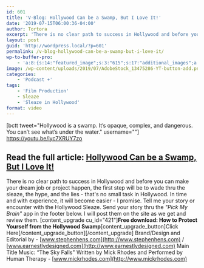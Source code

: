 ```yaml
---
id: 601
title: 'V-Blog: Hollywood Can be a Swamp, But I Love It!'
date: '2019-07-15T06:00:36-04:00'
author: Tortora
excerpt: 'There is no clear path to success in Hollywood and before you can make your dream job or project happen, the first step will be to wade thru the sleaze, the hype, and the lies - that''s no small task in Hollywood.  In time and with experience, it will become easier - I promise.'
layout: post
guid: 'http://wordpress.local/?p=601'
permalink: /v-blog-hollywood-can-be-a-swamp-but-i-love-it/
wp-to-buffer-pro:
    - 'a:8:{s:14:"featured_image";s:3:"615";s:17:"additional_images";a:3:{i:0;s:0:"";i:1;s:0:"";i:2;s:0:"";}s:8:"override";s:1:"1";s:7:"default";a:4:{s:7:"publish";a:1:{s:6:"status";a:1:{i:0;a:16:{s:5:"image";s:1:"0";s:11:"sub_profile";i:0;s:7:"message";s:13:"{title} {url}";s:8:"schedule";s:12:"queue_bottom";s:4:"days";s:1:"0";s:5:"hours";s:1:"0";s:7:"minutes";s:1:"0";s:26:"schedule_custom_field_name";s:1:"0";s:30:"schedule_custom_field_relation";s:5:"after";s:21:"schedule_tec_relation";s:5:"after";s:17:"schedule_specific";s:0:"";s:10:"start_date";a:2:{s:3:"day";s:0:"";s:5:"month";s:0:"";}s:8:"end_date";a:2:{s:3:"day";s:0:"";s:5:"month";s:0:"";}s:10:"conditions";a:2:{s:8:"category";s:0:"";s:8:"post_tag";s:0:"";}s:5:"terms";a:2:{s:8:"category";a:1:{i:0;s:0:"";}s:8:"post_tag";a:1:{i:0;s:0:"";}}s:13:"custom_fields";a:0:{}}}}s:6:"update";a:1:{s:6:"status";a:1:{i:0;a:16:{s:5:"image";s:1:"0";s:11:"sub_profile";i:0;s:7:"message";s:13:"{title} {url}";s:8:"schedule";s:12:"queue_bottom";s:4:"days";s:1:"0";s:5:"hours";s:1:"0";s:7:"minutes";s:1:"0";s:26:"schedule_custom_field_name";s:1:"0";s:30:"schedule_custom_field_relation";s:5:"after";s:21:"schedule_tec_relation";s:5:"after";s:17:"schedule_specific";s:0:"";s:10:"start_date";a:2:{s:3:"day";s:0:"";s:5:"month";s:0:"";}s:8:"end_date";a:2:{s:3:"day";s:0:"";s:5:"month";s:0:"";}s:10:"conditions";a:2:{s:8:"category";s:0:"";s:8:"post_tag";s:0:"";}s:5:"terms";a:2:{s:8:"category";a:1:{i:0;s:0:"";}s:8:"post_tag";a:1:{i:0;s:0:"";}}s:13:"custom_fields";a:0:{}}}}s:6:"repost";a:1:{s:6:"status";a:1:{i:0;a:16:{s:5:"image";s:1:"0";s:11:"sub_profile";i:0;s:7:"message";s:23:"New Post: {title} {url}";s:8:"schedule";s:12:"queue_bottom";s:4:"days";s:1:"0";s:5:"hours";s:1:"0";s:7:"minutes";s:1:"0";s:26:"schedule_custom_field_name";s:0:"";s:30:"schedule_custom_field_relation";s:5:"after";s:21:"schedule_tec_relation";s:5:"after";s:17:"schedule_specific";s:0:"";s:10:"start_date";a:2:{s:3:"day";s:0:"";s:5:"month";s:0:"";}s:8:"end_date";a:2:{s:3:"day";s:0:"";s:5:"month";s:0:"";}s:10:"conditions";a:2:{s:8:"category";s:0:"";s:8:"post_tag";s:0:"";}s:5:"terms";a:2:{s:8:"category";a:1:{i:0;s:0:"";}s:8:"post_tag";a:1:{i:0;s:0:"";}}s:13:"custom_fields";a:0:{}}}}s:12:"bulk_publish";a:1:{s:6:"status";a:1:{i:0;a:16:{s:5:"image";s:1:"0";s:11:"sub_profile";i:0;s:7:"message";s:23:"New Post: {title} {url}";s:8:"schedule";s:12:"queue_bottom";s:4:"days";s:1:"0";s:5:"hours";s:1:"0";s:7:"minutes";s:1:"0";s:26:"schedule_custom_field_name";s:0:"";s:30:"schedule_custom_field_relation";s:5:"after";s:21:"schedule_tec_relation";s:5:"after";s:17:"schedule_specific";s:0:"";s:10:"start_date";a:2:{s:3:"day";s:0:"";s:5:"month";s:0:"";}s:8:"end_date";a:2:{s:3:"day";s:0:"";s:5:"month";s:0:"";}s:10:"conditions";a:2:{s:8:"category";s:0:"";s:8:"post_tag";s:0:"";}s:5:"terms";a:2:{s:8:"category";a:1:{i:0;s:0:"";}s:8:"post_tag";a:1:{i:0;s:0:"";}}s:13:"custom_fields";a:0:{}}}}}s:24:"5d08134d34bfbc527b2c4acd";a:6:{s:7:"enabled";s:1:"1";s:8:"override";s:1:"1";s:7:"publish";a:2:{s:7:"enabled";s:1:"1";s:6:"status";a:1:{i:0;a:16:{s:5:"image";s:1:"2";s:11:"sub_profile";i:0;s:7:"message";s:13:"{title} {url}";s:8:"schedule";s:3:"now";s:4:"days";s:1:"0";s:5:"hours";s:1:"0";s:7:"minutes";s:1:"0";s:26:"schedule_custom_field_name";s:0:"";s:30:"schedule_custom_field_relation";s:5:"after";s:21:"schedule_tec_relation";s:5:"after";s:17:"schedule_specific";s:0:"";s:10:"start_date";a:2:{s:3:"day";s:0:"";s:5:"month";s:0:"";}s:8:"end_date";a:2:{s:3:"day";s:0:"";s:5:"month";s:0:"";}s:10:"conditions";a:2:{s:8:"category";s:0:"";s:8:"post_tag";s:0:"";}s:5:"terms";a:2:{s:8:"category";a:1:{i:0;s:0:"";}s:8:"post_tag";a:1:{i:0;s:0:"";}}s:13:"custom_fields";a:0:{}}}}s:6:"update";a:1:{s:6:"status";a:1:{i:0;a:16:{s:5:"image";s:1:"0";s:11:"sub_profile";i:0;s:7:"message";s:23:"New Post: {title} {url}";s:8:"schedule";s:12:"queue_bottom";s:4:"days";s:1:"0";s:5:"hours";s:1:"0";s:7:"minutes";s:1:"0";s:26:"schedule_custom_field_name";s:0:"";s:30:"schedule_custom_field_relation";s:5:"after";s:21:"schedule_tec_relation";s:5:"after";s:17:"schedule_specific";s:0:"";s:10:"start_date";a:2:{s:3:"day";s:0:"";s:5:"month";s:0:"";}s:8:"end_date";a:2:{s:3:"day";s:0:"";s:5:"month";s:0:"";}s:10:"conditions";a:2:{s:8:"category";s:0:"";s:8:"post_tag";s:0:"";}s:5:"terms";a:2:{s:8:"category";a:1:{i:0;s:0:"";}s:8:"post_tag";a:1:{i:0;s:0:"";}}s:13:"custom_fields";a:0:{}}}}s:6:"repost";a:1:{s:6:"status";a:1:{i:0;a:16:{s:5:"image";s:1:"0";s:11:"sub_profile";i:0;s:7:"message";s:23:"New Post: {title} {url}";s:8:"schedule";s:12:"queue_bottom";s:4:"days";s:1:"0";s:5:"hours";s:1:"0";s:7:"minutes";s:1:"0";s:26:"schedule_custom_field_name";s:0:"";s:30:"schedule_custom_field_relation";s:5:"after";s:21:"schedule_tec_relation";s:5:"after";s:17:"schedule_specific";s:0:"";s:10:"start_date";a:2:{s:3:"day";s:0:"";s:5:"month";s:0:"";}s:8:"end_date";a:2:{s:3:"day";s:0:"";s:5:"month";s:0:"";}s:10:"conditions";a:2:{s:8:"category";s:0:"";s:8:"post_tag";s:0:"";}s:5:"terms";a:2:{s:8:"category";a:1:{i:0;s:0:"";}s:8:"post_tag";a:1:{i:0;s:0:"";}}s:13:"custom_fields";a:0:{}}}}s:12:"bulk_publish";a:1:{s:6:"status";a:1:{i:0;a:16:{s:5:"image";s:1:"0";s:11:"sub_profile";i:0;s:7:"message";s:23:"New Post: {title} {url}";s:8:"schedule";s:12:"queue_bottom";s:4:"days";s:1:"0";s:5:"hours";s:1:"0";s:7:"minutes";s:1:"0";s:26:"schedule_custom_field_name";s:0:"";s:30:"schedule_custom_field_relation";s:5:"after";s:21:"schedule_tec_relation";s:5:"after";s:17:"schedule_specific";s:0:"";s:10:"start_date";a:2:{s:3:"day";s:0:"";s:5:"month";s:0:"";}s:8:"end_date";a:2:{s:3:"day";s:0:"";s:5:"month";s:0:"";}s:10:"conditions";a:2:{s:8:"category";s:0:"";s:8:"post_tag";s:0:"";}s:5:"terms";a:2:{s:8:"category";a:1:{i:0;s:0:"";}s:8:"post_tag";a:1:{i:0;s:0:"";}}s:13:"custom_fields";a:0:{}}}}}s:24:"5d0816121113a7616011fb59";a:5:{s:7:"enabled";s:1:"1";s:7:"publish";a:1:{s:6:"status";a:1:{i:0;a:16:{s:5:"image";i:0;s:11:"sub_profile";i:0;s:7:"message";s:23:"New Post: {title} {url}";s:8:"schedule";s:12:"queue_bottom";s:4:"days";s:1:"0";s:5:"hours";s:1:"0";s:7:"minutes";s:1:"0";s:26:"schedule_custom_field_name";s:0:"";s:30:"schedule_custom_field_relation";s:5:"after";s:21:"schedule_tec_relation";s:5:"after";s:17:"schedule_specific";s:0:"";s:10:"start_date";a:2:{s:3:"day";s:0:"";s:5:"month";s:0:"";}s:8:"end_date";a:2:{s:3:"day";s:0:"";s:5:"month";s:0:"";}s:10:"conditions";a:2:{s:8:"category";s:0:"";s:8:"post_tag";s:0:"";}s:5:"terms";a:2:{s:8:"category";a:1:{i:0;s:0:"";}s:8:"post_tag";a:1:{i:0;s:0:"";}}s:13:"custom_fields";a:0:{}}}}s:6:"update";a:1:{s:6:"status";a:1:{i:0;a:16:{s:5:"image";i:0;s:11:"sub_profile";i:0;s:7:"message";s:23:"New Post: {title} {url}";s:8:"schedule";s:12:"queue_bottom";s:4:"days";s:1:"0";s:5:"hours";s:1:"0";s:7:"minutes";s:1:"0";s:26:"schedule_custom_field_name";s:0:"";s:30:"schedule_custom_field_relation";s:5:"after";s:21:"schedule_tec_relation";s:5:"after";s:17:"schedule_specific";s:0:"";s:10:"start_date";a:2:{s:3:"day";s:0:"";s:5:"month";s:0:"";}s:8:"end_date";a:2:{s:3:"day";s:0:"";s:5:"month";s:0:"";}s:10:"conditions";a:2:{s:8:"category";s:0:"";s:8:"post_tag";s:0:"";}s:5:"terms";a:2:{s:8:"category";a:1:{i:0;s:0:"";}s:8:"post_tag";a:1:{i:0;s:0:"";}}s:13:"custom_fields";a:0:{}}}}s:6:"repost";a:1:{s:6:"status";a:1:{i:0;a:16:{s:5:"image";i:0;s:11:"sub_profile";i:0;s:7:"message";s:23:"New Post: {title} {url}";s:8:"schedule";s:12:"queue_bottom";s:4:"days";s:1:"0";s:5:"hours";s:1:"0";s:7:"minutes";s:1:"0";s:26:"schedule_custom_field_name";s:0:"";s:30:"schedule_custom_field_relation";s:5:"after";s:21:"schedule_tec_relation";s:5:"after";s:17:"schedule_specific";s:0:"";s:10:"start_date";a:2:{s:3:"day";s:0:"";s:5:"month";s:0:"";}s:8:"end_date";a:2:{s:3:"day";s:0:"";s:5:"month";s:0:"";}s:10:"conditions";a:2:{s:8:"category";s:0:"";s:8:"post_tag";s:0:"";}s:5:"terms";a:2:{s:8:"category";a:1:{i:0;s:0:"";}s:8:"post_tag";a:1:{i:0;s:0:"";}}s:13:"custom_fields";a:0:{}}}}s:12:"bulk_publish";a:1:{s:6:"status";a:1:{i:0;a:16:{s:5:"image";i:0;s:11:"sub_profile";i:0;s:7:"message";s:23:"New Post: {title} {url}";s:8:"schedule";s:12:"queue_bottom";s:4:"days";s:1:"0";s:5:"hours";s:1:"0";s:7:"minutes";s:1:"0";s:26:"schedule_custom_field_name";s:0:"";s:30:"schedule_custom_field_relation";s:5:"after";s:21:"schedule_tec_relation";s:5:"after";s:17:"schedule_specific";s:0:"";s:10:"start_date";a:2:{s:3:"day";s:0:"";s:5:"month";s:0:"";}s:8:"end_date";a:2:{s:3:"day";s:0:"";s:5:"month";s:0:"";}s:10:"conditions";a:2:{s:8:"category";s:0:"";s:8:"post_tag";s:0:"";}s:5:"terms";a:2:{s:8:"category";a:1:{i:0;s:0:"";}s:8:"post_tag";a:1:{i:0;s:0:"";}}s:13:"custom_fields";a:0:{}}}}}s:24:"5d0816861113a770cd06d397";a:6:{s:7:"enabled";s:1:"1";s:8:"override";s:1:"1";s:7:"publish";a:2:{s:7:"enabled";s:1:"1";s:6:"status";a:1:{i:0;a:16:{s:5:"image";s:1:"2";s:11:"sub_profile";i:0;s:7:"message";s:13:"{title} {url}";s:8:"schedule";s:3:"now";s:4:"days";s:1:"0";s:5:"hours";s:1:"0";s:7:"minutes";s:1:"0";s:26:"schedule_custom_field_name";s:0:"";s:30:"schedule_custom_field_relation";s:5:"after";s:21:"schedule_tec_relation";s:5:"after";s:17:"schedule_specific";s:0:"";s:10:"start_date";a:2:{s:3:"day";s:0:"";s:5:"month";s:0:"";}s:8:"end_date";a:2:{s:3:"day";s:0:"";s:5:"month";s:0:"";}s:10:"conditions";a:2:{s:8:"category";s:0:"";s:8:"post_tag";s:0:"";}s:5:"terms";a:2:{s:8:"category";a:1:{i:0;s:0:"";}s:8:"post_tag";a:1:{i:0;s:0:"";}}s:13:"custom_fields";a:0:{}}}}s:6:"update";a:1:{s:6:"status";a:1:{i:0;a:16:{s:5:"image";s:1:"0";s:11:"sub_profile";i:0;s:7:"message";s:23:"New Post: {title} {url}";s:8:"schedule";s:12:"queue_bottom";s:4:"days";s:1:"0";s:5:"hours";s:1:"0";s:7:"minutes";s:1:"0";s:26:"schedule_custom_field_name";s:0:"";s:30:"schedule_custom_field_relation";s:5:"after";s:21:"schedule_tec_relation";s:5:"after";s:17:"schedule_specific";s:0:"";s:10:"start_date";a:2:{s:3:"day";s:0:"";s:5:"month";s:0:"";}s:8:"end_date";a:2:{s:3:"day";s:0:"";s:5:"month";s:0:"";}s:10:"conditions";a:2:{s:8:"category";s:0:"";s:8:"post_tag";s:0:"";}s:5:"terms";a:2:{s:8:"category";a:1:{i:0;s:0:"";}s:8:"post_tag";a:1:{i:0;s:0:"";}}s:13:"custom_fields";a:0:{}}}}s:6:"repost";a:1:{s:6:"status";a:1:{i:0;a:16:{s:5:"image";s:1:"0";s:11:"sub_profile";i:0;s:7:"message";s:23:"New Post: {title} {url}";s:8:"schedule";s:12:"queue_bottom";s:4:"days";s:1:"0";s:5:"hours";s:1:"0";s:7:"minutes";s:1:"0";s:26:"schedule_custom_field_name";s:0:"";s:30:"schedule_custom_field_relation";s:5:"after";s:21:"schedule_tec_relation";s:5:"after";s:17:"schedule_specific";s:0:"";s:10:"start_date";a:2:{s:3:"day";s:0:"";s:5:"month";s:0:"";}s:8:"end_date";a:2:{s:3:"day";s:0:"";s:5:"month";s:0:"";}s:10:"conditions";a:2:{s:8:"category";s:0:"";s:8:"post_tag";s:0:"";}s:5:"terms";a:2:{s:8:"category";a:1:{i:0;s:0:"";}s:8:"post_tag";a:1:{i:0;s:0:"";}}s:13:"custom_fields";a:0:{}}}}s:12:"bulk_publish";a:1:{s:6:"status";a:1:{i:0;a:16:{s:5:"image";s:1:"0";s:11:"sub_profile";i:0;s:7:"message";s:23:"New Post: {title} {url}";s:8:"schedule";s:12:"queue_bottom";s:4:"days";s:1:"0";s:5:"hours";s:1:"0";s:7:"minutes";s:1:"0";s:26:"schedule_custom_field_name";s:0:"";s:30:"schedule_custom_field_relation";s:5:"after";s:21:"schedule_tec_relation";s:5:"after";s:17:"schedule_specific";s:0:"";s:10:"start_date";a:2:{s:3:"day";s:0:"";s:5:"month";s:0:"";}s:8:"end_date";a:2:{s:3:"day";s:0:"";s:5:"month";s:0:"";}s:10:"conditions";a:2:{s:8:"category";s:0:"";s:8:"post_tag";s:0:"";}s:5:"terms";a:2:{s:8:"category";a:1:{i:0;s:0:"";}s:8:"post_tag";a:1:{i:0;s:0:"";}}s:13:"custom_fields";a:0:{}}}}}s:24:"5d08176e34bfbc60ba44e5cb";a:6:{s:7:"enabled";s:1:"1";s:8:"override";s:1:"1";s:7:"publish";a:2:{s:7:"enabled";s:1:"1";s:6:"status";a:1:{i:0;a:16:{s:5:"image";s:1:"1";s:11:"sub_profile";i:0;s:7:"message";s:13:"{title} {url}";s:8:"schedule";s:3:"now";s:4:"days";s:1:"0";s:5:"hours";s:1:"0";s:7:"minutes";s:1:"0";s:26:"schedule_custom_field_name";s:0:"";s:30:"schedule_custom_field_relation";s:5:"after";s:21:"schedule_tec_relation";s:5:"after";s:17:"schedule_specific";s:0:"";s:10:"start_date";a:2:{s:3:"day";s:0:"";s:5:"month";s:0:"";}s:8:"end_date";a:2:{s:3:"day";s:0:"";s:5:"month";s:0:"";}s:10:"conditions";a:2:{s:8:"category";s:0:"";s:8:"post_tag";s:0:"";}s:5:"terms";a:2:{s:8:"category";a:1:{i:0;s:0:"";}s:8:"post_tag";a:1:{i:0;s:0:"";}}s:13:"custom_fields";a:0:{}}}}s:6:"update";a:1:{s:6:"status";a:1:{i:0;a:16:{s:5:"image";s:1:"0";s:11:"sub_profile";i:0;s:7:"message";s:23:"New Post: {title} {url}";s:8:"schedule";s:12:"queue_bottom";s:4:"days";s:1:"0";s:5:"hours";s:1:"0";s:7:"minutes";s:1:"0";s:26:"schedule_custom_field_name";s:0:"";s:30:"schedule_custom_field_relation";s:5:"after";s:21:"schedule_tec_relation";s:5:"after";s:17:"schedule_specific";s:0:"";s:10:"start_date";a:2:{s:3:"day";s:0:"";s:5:"month";s:0:"";}s:8:"end_date";a:2:{s:3:"day";s:0:"";s:5:"month";s:0:"";}s:10:"conditions";a:2:{s:8:"category";s:0:"";s:8:"post_tag";s:0:"";}s:5:"terms";a:2:{s:8:"category";a:1:{i:0;s:0:"";}s:8:"post_tag";a:1:{i:0;s:0:"";}}s:13:"custom_fields";a:0:{}}}}s:6:"repost";a:1:{s:6:"status";a:1:{i:0;a:16:{s:5:"image";s:1:"0";s:11:"sub_profile";i:0;s:7:"message";s:23:"New Post: {title} {url}";s:8:"schedule";s:12:"queue_bottom";s:4:"days";s:1:"0";s:5:"hours";s:1:"0";s:7:"minutes";s:1:"0";s:26:"schedule_custom_field_name";s:0:"";s:30:"schedule_custom_field_relation";s:5:"after";s:21:"schedule_tec_relation";s:5:"after";s:17:"schedule_specific";s:0:"";s:10:"start_date";a:2:{s:3:"day";s:0:"";s:5:"month";s:0:"";}s:8:"end_date";a:2:{s:3:"day";s:0:"";s:5:"month";s:0:"";}s:10:"conditions";a:2:{s:8:"category";s:0:"";s:8:"post_tag";s:0:"";}s:5:"terms";a:2:{s:8:"category";a:1:{i:0;s:0:"";}s:8:"post_tag";a:1:{i:0;s:0:"";}}s:13:"custom_fields";a:0:{}}}}s:12:"bulk_publish";a:1:{s:6:"status";a:1:{i:0;a:16:{s:5:"image";s:1:"0";s:11:"sub_profile";i:0;s:7:"message";s:23:"New Post: {title} {url}";s:8:"schedule";s:12:"queue_bottom";s:4:"days";s:1:"0";s:5:"hours";s:1:"0";s:7:"minutes";s:1:"0";s:26:"schedule_custom_field_name";s:0:"";s:30:"schedule_custom_field_relation";s:5:"after";s:21:"schedule_tec_relation";s:5:"after";s:17:"schedule_specific";s:0:"";s:10:"start_date";a:2:{s:3:"day";s:0:"";s:5:"month";s:0:"";}s:8:"end_date";a:2:{s:3:"day";s:0:"";s:5:"month";s:0:"";}s:10:"conditions";a:2:{s:8:"category";s:0:"";s:8:"post_tag";s:0:"";}s:5:"terms";a:2:{s:8:"category";a:1:{i:0;s:0:"";}s:8:"post_tag";a:1:{i:0;s:0:"";}}s:13:"custom_fields";a:0:{}}}}}}'
image: /wp-content/uploads/2019/07/AdobeStock_13475286-YT-button-add.png
categories:
    - 'Podcast +'
tags:
    - 'Film Production'
    - Sleaze
    - 'Sleaze in Hollywood'
format: video
---
```


\[bctt tweet="Hollywood is a swamp. It’s opaque, complex, and dangerous. You can’t see what’s under the water." username=""\] https://youtu.be/iyc7XRUY7zo

## Read the full article: [Hollywood Can be a Swamp, But I Love It!](http://wordpress.local/hollywood-can-be-a-swamp-but-i-love-it-2/)

 There is no clear path to success in Hollywood and before you can make your dream job or project happen, the first step will be to wade thru the sleaze, the hype, and the lies - that's no small task in Hollywood. In time and with experience, it will become easier - I promise. Tell me your story or encounter with the Hollywood Sleaze. Send your story thru the *"Pick My Brain"* app in the footer below. I will post them on the site as we get and review them. \[content\_upgrade cu\_id="421"\]**Free download: How to Protect Yourself from the Hollywood Swamp**\[content\_upgrade\_button\]Click Here\[/content\_upgrade\_button\]\[/content\_upgrade\] Brand/Design and Editorial by - [www.stephenhens.com](http://www.stephenhens.com) / [www.earnestlydesigned.com](http://www.earnestlydesigned.com) Main Title Music: “The Sky Falls" Written by Mick Rhodes and Performed by Human Therapy - [www.mickrhodes.com](http://www.mickrhodes.com)